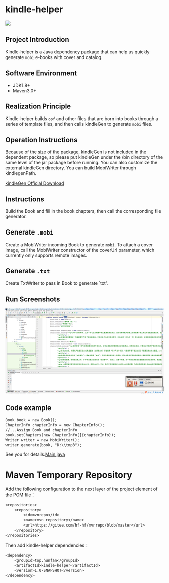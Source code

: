 # kindle-helper

<p align="left">
    <a>
    	<img src="https://img.shields.io/badge/JDK-1.8+-brightgreen.svg" >
    </a>
</p>

## Project Introduction
Kindle-helper is a Java dependency package that can help us quickly generate `mobi` e-books with cover and catalog.

## Software Environment
- JDK1.8+
- Maven3.0+

## Realization Principle
Kindle-helper builds `opf` and other files that are born into books through a series of template files, and then calls kindleGen to generate `mobi` files.

## Operation Instructions
Because of the size of the package, kindleGen is not included in the dependent package, so please put kindleGen under the /bin directory of the same level of the jar package before running. You can also customize the external kindleGen directory. You can build MobiWriter through kindlegenPath.

[kindleGen Official Download](https://www.amazon.com/gp/feature.html?docId=1000765211)

## Instructions
Build the Book and fill in the book chapters, then call the corresponding file generator.

## Generate `.mobi`
Create a MobiWriter incoming Book to generate `mobi`. To attach a cover image, call the MobiWriter constructor of the coverUrl parameter, which currently only supports remote images.

## Generate `.txt`
Create TxtWriter to pass in Book to generate `txt'.

## Run Screenshots
![demo](/images/demo.gif)

## Code example
```
Book book = new Book();
ChapterInfo chapterInfo = new ChapterInfo();
//...Assign Book and chapterInfo
book.setChapters(new ChapterInfo[]{chapterInfo});
Writer writer = new MobiWriter();
writer.generate(book, "D:\\tmp3");
```
See you for details.[Main.java](/src/test/java/top/hunfan/kindle/Main.java)
 
# Maven Temporary Repository
Add the following configuration to the next layer of the project element of the POM file：

```
<repositories>
    <repository>
        <id>mvnrepo</id>
        <name>mvn repository</name>
        <url>https://gitee.com/hf-hf/mvnrepo/blob/master</url>
    </repository>
</repositories>
```

Then add kindle-helper dependencies：

```
<dependency>
    <groupId>top.hunfan</groupId>
    <artifactId>kindle-helper</artifactId>
    <version>1.0-SNAPSHOT</version>
</dependency>
```